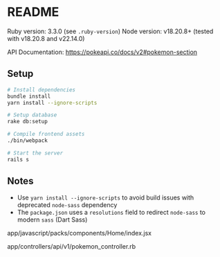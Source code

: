 # README

Ruby version: 3.3.0 (see `.ruby-version`)
Node version: v18.20.8+ (tested with v18.20.8 and v22.14.0)

API Documentation: https://pokeapi.co/docs/v2#pokemon-section

## Setup

```bash
# Install dependencies
bundle install
yarn install --ignore-scripts

# Setup database
rake db:setup

# Compile frontend assets
./bin/webpack

# Start the server
rails s
```

## Notes

- Use `yarn install --ignore-scripts` to avoid build issues with deprecated `node-sass` dependency
- The `package.json` uses a `resolutions` field to redirect `node-sass` to modern `sass` (Dart Sass)



app/javascript/packs/components/Home/index.jsx


app/controllers/api/v1/pokemon_controller.rb
